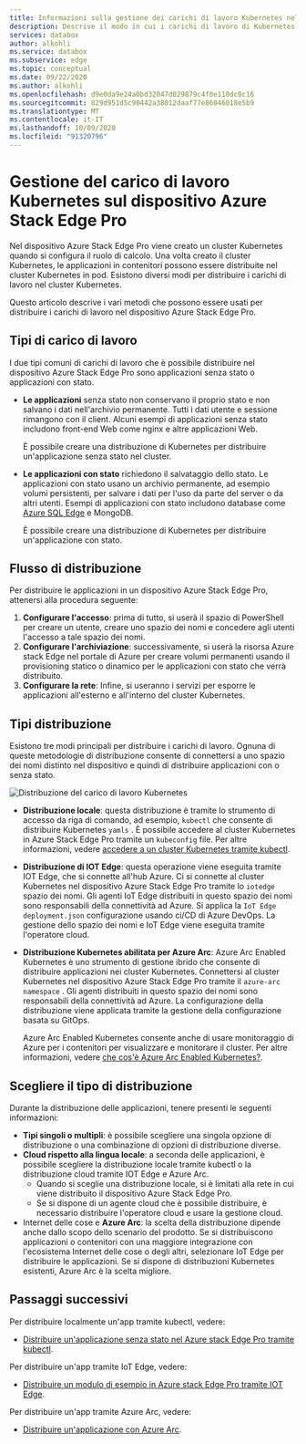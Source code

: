```yaml
---
title: Informazioni sulla gestione dei carichi di lavoro Kubernetes nel dispositivo Azure Stack Edge Pro | Microsoft Docs
description: Descrive il modo in cui i carichi di lavoro di Kubernetes possono essere gestiti sul dispositivo Azure Stack Edge Pro.
services: databox
author: alkohli
ms.service: databox
ms.subservice: edge
ms.topic: conceptual
ms.date: 09/22/2020
ms.author: alkohli
ms.openlocfilehash: d9e0da9e24a0bd32047d029879c4f0e110dc0c16
ms.sourcegitcommit: 829d951d5c90442a38012daaf77e86046018e5b9
ms.translationtype: MT
ms.contentlocale: it-IT
ms.lasthandoff: 10/09/2020
ms.locfileid: "91320796"
---
```

# <a name="kubernetes-workload-management-on-your-azure-stack-edge-pro-device"></a>Gestione del carico di lavoro Kubernetes sul dispositivo Azure Stack Edge Pro

Nel dispositivo Azure Stack Edge Pro viene creato un cluster Kubernetes quando si configura il ruolo di calcolo. Una volta creato il cluster Kubernetes, le applicazioni in contenitori possono essere distribuite nel cluster Kubernetes in pod. Esistono diversi modi per distribuire i carichi di lavoro nel cluster Kubernetes. 

Questo articolo descrive i vari metodi che possono essere usati per distribuire i carichi di lavoro nel dispositivo Azure Stack Edge Pro.

## <a name="workload-types"></a>Tipi di carico di lavoro

I due tipi comuni di carichi di lavoro che è possibile distribuire nel dispositivo Azure Stack Edge Pro sono applicazioni senza stato o applicazioni con stato.

- **Le applicazioni** senza stato non conservano il proprio stato e non salvano i dati nell'archivio permanente. Tutti i dati utente e sessione rimangono con il client. Alcuni esempi di applicazioni senza stato includono front-end Web come nginx e altre applicazioni Web.

    È possibile creare una distribuzione di Kubernetes per distribuire un'applicazione senza stato nel cluster. 

- **Le applicazioni con stato** richiedono il salvataggio dello stato. Le applicazioni con stato usano un archivio permanente, ad esempio volumi persistenti, per salvare i dati per l'uso da parte del server o da altri utenti. Esempi di applicazioni con stato includono database come [Azure SQL Edge](../azure-sql-edge/overview.md) e MongoDB.

    È possibile creare una distribuzione di Kubernetes per distribuire un'applicazione con stato. 

## <a name="deployment-flow"></a>Flusso di distribuzione

Per distribuire le applicazioni in un dispositivo Azure Stack Edge Pro, attenersi alla procedura seguente: 
 
1. **Configurare l'accesso**: prima di tutto, si userà il spazio di PowerShell per creare un utente, creare uno spazio dei nomi e concedere agli utenti l'accesso a tale spazio dei nomi.
2. **Configurare l'archiviazione**: successivamente, si userà la risorsa Azure stack Edge nel portale di Azure per creare volumi permanenti usando il provisioning statico o dinamico per le applicazioni con stato che verrà distribuito.
3. **Configurare la rete**: Infine, si useranno i servizi per esporre le applicazioni all'esterno e all'interno del cluster Kubernetes.
 
## <a name="deployment-types"></a>Tipi distribuzione

Esistono tre modi principali per distribuire i carichi di lavoro. Ognuna di queste metodologie di distribuzione consente di connettersi a uno spazio dei nomi distinto nel dispositivo e quindi di distribuire applicazioni con o senza stato.

![Distribuzione del carico di lavoro Kubernetes](./media/azure-stack-edge-gpu-kubernetes-workload-management/kubernetes-workload-management-1.png)

- **Distribuzione locale**: questa distribuzione è tramite lo strumento di accesso da riga di comando, ad esempio, `kubectl` che consente di distribuire Kubernetes `yamls` . È possibile accedere al cluster Kubernetes in Azure Stack Edge Pro tramite un `kubeconfig` file. Per altre informazioni, vedere [accedere a un cluster Kubernetes tramite kubectl](azure-stack-edge-gpu-create-kubernetes-cluster.md).

- **Distribuzione di IOT Edge**: questa operazione viene eseguita tramite IOT Edge, che si connette all'hub Azure. Ci si connette al cluster Kubernetes nel dispositivo Azure Stack Edge Pro tramite lo `iotedge` spazio dei nomi. Gli agenti IoT Edge distribuiti in questo spazio dei nomi sono responsabili della connettività ad Azure. Si applica la `IoT Edge deployment.json` configurazione usando ci/CD di Azure DevOps. La gestione dello spazio dei nomi e IoT Edge viene eseguita tramite l'operatore cloud.

- **Distribuzione Kubernetes abilitata per Azure Arc**: Azure Arc Enabled Kubernetes è uno strumento di gestione ibrido che consente di distribuire applicazioni nei cluster Kubernetes. Connettersi al cluster Kubernetes nel dispositivo Azure Stack Edge Pro tramite il `azure-arc namespace` . Gli agenti distribuiti in questo spazio dei nomi sono responsabili della connettività ad Azure. La configurazione della distribuzione viene applicata tramite la gestione della configurazione basata su GitOps. 
    
    Azure Arc Enabled Kubernetes consente anche di usare monitoraggio di Azure per i contenitori per visualizzare e monitorare il cluster. Per altre informazioni, vedere [che cos'è Azure Arc Enabled Kubernetes?](https://docs.microsoft.com/azure/azure-arc/kubernetes/overview).

## <a name="choose-the-deployment-type"></a>Scegliere il tipo di distribuzione

Durante la distribuzione delle applicazioni, tenere presenti le seguenti informazioni:

- **Tipi singoli o multipli**: è possibile scegliere una singola opzione di distribuzione o una combinazione di opzioni di distribuzione diverse.
- **Cloud rispetto alla lingua locale**: a seconda delle applicazioni, è possibile scegliere la distribuzione locale tramite kubectl o la distribuzione cloud tramite IOT Edge e Azure Arc. 
    - Quando si sceglie una distribuzione locale, si è limitati alla rete in cui viene distribuito il dispositivo Azure Stack Edge Pro.
    - Se si dispone di un agente cloud che è possibile distribuire, è necessario distribuire l'operatore cloud e usare la gestione cloud.
- Internet delle cose e **Azure Arc**: la scelta della distribuzione dipende anche dallo scopo dello scenario del prodotto. Se si distribuiscono applicazioni o contenitori con una maggiore integrazione con l'ecosistema Internet delle cose o degli altri, selezionare IoT Edge per distribuire le applicazioni. Se si dispone di distribuzioni Kubernetes esistenti, Azure Arc è la scelta migliore.


## <a name="next-steps"></a>Passaggi successivi

Per distribuire localmente un'app tramite kubectl, vedere:

- [Distribuire un'applicazione senza stato nel Azure stack Edge Pro tramite kubectl](azure-stack-edge-j-series-deploy-stateless-application-kubernetes.md).

Per distribuire un'app tramite IoT Edge, vedere:

- [Distribuire un modulo di esempio in Azure stack Edge Pro tramite IOT Edge](azure-stack-edge-gpu-deploy-sample-module.md).

Per distribuire un'app tramite Azure Arc, vedere:

- [Distribuire un'applicazione con Azure Arc](azure-stack-edge-gpu-deploy-arc-kubernetes-cluster.md).
